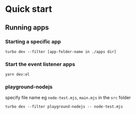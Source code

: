 # Quick start

## Running apps

### Starting a specific app

```
turbo dev --filter [app-folder-name in ./apps dir]
```


### Start the event listener apps

```
yarn dev:el
```

### playground-nodejs

specify file name eg `node-test.mjs`, `main.mjs` in the `src` folder

```
turbo dev --filter playground-nodejs -- node-test.mjs
```
